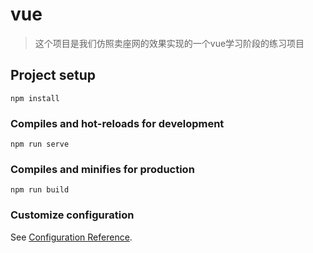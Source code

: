 # vue

> 这个项目是我们仿照卖座网的效果实现的一个vue学习阶段的练习项目

## Project setup
```
npm install
```

### Compiles and hot-reloads for development
```
npm run serve
```

### Compiles and minifies for production
```
npm run build
```

### Customize configuration
See [Configuration Reference](https://cli.vuejs.org/config/).
